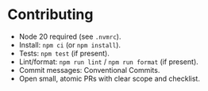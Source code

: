 # Contributing

- Node 20 required (see `.nvmrc`).
- Install: `npm ci` (or `npm install`).
- Tests: `npm test` (if present).
- Lint/format: `npm run lint` / `npm run format` (if present).
- Commit messages: Conventional Commits.
- Open small, atomic PRs with clear scope and checklist.
